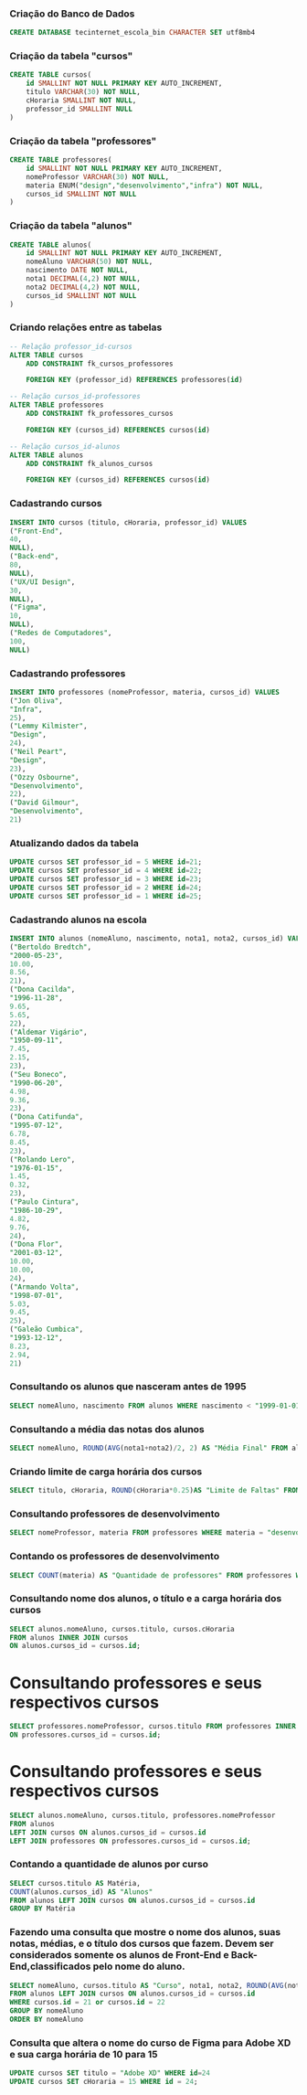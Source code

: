 ### Criação do Banco de Dados
```sql
CREATE DATABASE tecinternet_escola_bin CHARACTER SET utf8mb4
```

### Criação da tabela "cursos"
```sql
CREATE TABLE cursos(
    id SMALLINT NOT NULL PRIMARY KEY AUTO_INCREMENT,
    titulo VARCHAR(30) NOT NULL,
    cHoraria SMALLINT NOT NULL,
    professor_id SMALLINT NULL
)
```

### Criação da tabela "professores"

```sql
CREATE TABLE professores(
    id SMALLINT NOT NULL PRIMARY KEY AUTO_INCREMENT,
    nomeProfessor VARCHAR(30) NOT NULL,
    materia ENUM("design","desenvolvimento","infra") NOT NULL,
    cursos_id SMALLINT NOT NULL
)
```

### Criação da tabela "alunos"
```sql
CREATE TABLE alunos(
    id SMALLINT NOT NULL PRIMARY KEY AUTO_INCREMENT,
    nomeAluno VARCHAR(50) NOT NULL,
    nascimento DATE NOT NULL,
    nota1 DECIMAL(4,2) NOT NULL,
    nota2 DECIMAL(4,2) NOT NULL,
    cursos_id SMALLINT NOT NULL
)
```

### Criando relações entre as tabelas

```sql
-- Relação professor_id-cursos
ALTER TABLE cursos
    ADD CONSTRAINT fk_cursos_professores

    FOREIGN KEY (professor_id) REFERENCES professores(id)

-- Relação cursos_id-professores
ALTER TABLE professores
    ADD CONSTRAINT fk_professores_cursos

    FOREIGN KEY (cursos_id) REFERENCES cursos(id)

-- Relação cursos_id-alunos
ALTER TABLE alunos
    ADD CONSTRAINT fk_alunos_cursos

    FOREIGN KEY (cursos_id) REFERENCES cursos(id)
```

### Cadastrando cursos
```sql
INSERT INTO cursos (titulo, cHoraria, professor_id) VALUES
("Front-End",
40,
NULL),
("Back-end",
80,
NULL),
("UX/UI Design",
30,
NULL),
("Figma",
10,
NULL),
("Redes de Computadores",
100,
NULL)
```

### Cadastrando professores
```sql
INSERT INTO professores (nomeProfessor, materia, cursos_id) VALUES
("Jon Oliva",
"Infra",
25),
("Lemmy Kilmister",
"Design",
24),
("Neil Peart",
"Design",
23),
("Ozzy Osbourne",
"Desenvolvimento",
22),
("David Gilmour",
"Desenvolvimento",
21)
```


### Atualizando dados da tabela
```sql
UPDATE cursos SET professor_id = 5 WHERE id=21;
UPDATE cursos SET professor_id = 4 WHERE id=22;
UPDATE cursos SET professor_id = 3 WHERE id=23;
UPDATE cursos SET professor_id = 2 WHERE id=24;
UPDATE cursos SET professor_id = 1 WHERE id=25;
```

### Cadastrando alunos na escola

```sql
INSERT INTO alunos (nomeAluno, nascimento, nota1, nota2, cursos_id) VALUES
("Bertoldo Bredtch",
"2000-05-23",
10.00,
8.56,
21),
("Dona Cacilda",
"1996-11-28",
9.65,
5.65,
22),
("Aldemar Vigário",
"1950-09-11",
7.45,
2.15,
23),
("Seu Boneco",
"1990-06-20",
4.98,
9.36,
23),
("Dona Catifunda",
"1995-07-12",
6.78,
8.45,
23),
("Rolando Lero",
"1976-01-15",
1.45,
0.32,
23),
("Paulo Cintura",
"1986-10-29",
4.82,
9.76,
24),
("Dona Flor",
"2001-03-12",
10.00,
10.00,
24),
("Armando Volta",
"1998-07-01",
5.03,
9.45,
25),
("Galeão Cumbica",
"1993-12-12",
8.23,
2.94,
21)
```


### Consultando os alunos que nasceram antes de 1995

```SQL
SELECT nomeAluno, nascimento FROM alunos WHERE nascimento < "1999-01-01";
```

### Consultando a média das notas dos alunos

```SQL
SELECT nomeAluno, ROUND(AVG(nota1+nota2)/2, 2) AS "Média Final" FROM alunos GROUP BY nomeAluno;
```

### Criando limite de carga horária dos cursos
```SQL
SELECT titulo, cHoraria, ROUND(cHoraria*0.25)AS "Limite de Faltas" FROM cursos ORDER BY titulo
```

### Consultando professores de desenvolvimento

```sql
SELECT nomeProfessor, materia FROM professores WHERE materia = "desenvolvimento";
```

### Contando os professores de desenvolvimento
```sql
SELECT COUNT(materia) AS "Quantidade de professores" FROM professores WHERE materia = "desenvolvimento"
```


### Consultando nome dos alunos, o título e a carga horária dos cursos

```sql
SELECT alunos.nomeAluno, cursos.titulo, cursos.cHoraria
FROM alunos INNER JOIN cursos
ON alunos.cursos_id = cursos.id;
```

# Consultando professores e seus respectivos cursos

```sql
SELECT professores.nomeProfessor, cursos.titulo FROM professores INNER JOIN cursos
ON professores.cursos_id = cursos.id;
```

# Consultando professores e seus respectivos cursos

```sql
SELECT alunos.nomeAluno, cursos.titulo, professores.nomeProfessor
FROM alunos
LEFT JOIN cursos ON alunos.cursos_id = cursos.id
LEFT JOIN professores ON professores.cursos_id = cursos.id;
```



### Contando a quantidade de alunos por curso

```sql
SELECT cursos.titulo AS Matéria,
COUNT(alunos.cursos_id) AS "Alunos"
FROM alunos LEFT JOIN cursos ON alunos.cursos_id = cursos.id
GROUP BY Matéria
```

###  Fazendo uma consulta que mostre o nome dos alunos, suas notas, médias, e o título dos cursos que fazem. Devem ser considerados somente os alunos de Front-End e Back-End,classificados pelo nome do aluno.


```sql
SELECT nomeAluno, cursos.titulo AS "Curso", nota1, nota2, ROUND(AVG(nota1+nota2)/2, 2) AS "Média Final"
FROM alunos LEFT JOIN cursos ON alunos.cursos_id = cursos.id
WHERE cursos.id = 21 or cursos.id = 22
GROUP BY nomeAluno 
ORDER BY nomeAluno
```


### Consulta que altera o nome do curso de Figma para Adobe XD e sua carga horária de 10 para 15

```sql
UPDATE cursos SET titulo = "Adobe XD" WHERE id=24
UPDATE cursos SET cHoraria = 15 WHERE id = 24;
```

